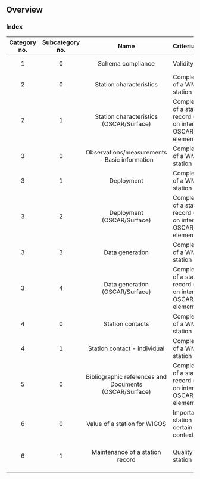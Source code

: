 ## Overview
### Index 

Category no. | Subcategory no. | Name | Criterium |Status
:-:|:-:|:-:|:-|-- 
1|0|Schema compliance | Validity|To be expanded
2|0|Station characteristics | Completeness of a WMDR XML station record|Draft
2|1|Station characteristics (OSCAR/Surface) | Completeness of a station record (based on internal OSCAR/Surface elements) |Draft
3|0|Observations/measurements - Basic information |Completeness of a WMDR XML station record |Draft
3|1| Deployment |Completeness of a WMDR XML station record |Draft
3|2|Deployment (OSCAR/Surface) |Completeness of a station record (based on internal OSCAR/Surface elements) |Draft
3|3| Data generation |Completeness of a WMDR XML station record |Draft
3|4| Data generation (OSCAR/Surface) |Completeness of a station record (based on internal OSCAR/Surface elements) |Draft
4|0|Station contacts |Completeness of a WMDR XML station record |Draft
4|1|Station contact - individual |Completeness of a WMDR XML station record |Draft
5|0|Bibliographic references and Documents (OSCAR/Surface) |Completeness of a station record (based on internal OSCAR/Surface elements) |Draft
6|0| Value of a station for WIGOS | Importance of a station in a certain context/network | Collection of ideas (to be expanded)
6|1| Maintenance of a station record |Quality	of a station record| Collection of ideas (to be expanded)
